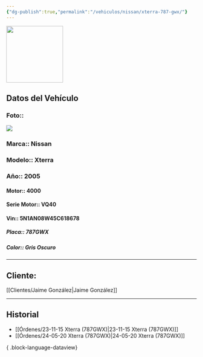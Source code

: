```yaml
---
{"dg-publish":true,"permalink":"/vehiculos/nissan/xterra-787-gwx/"}
---
```


<img src="https://lh3.googleusercontent.com/d/137fl3TIZ0-PU8b-Pt0bsjclwHub_u78G" width="150">

## Datos del Vehículo 
### Foto:: 
<img src="https://lh3.googleusercontent.com/d/1_h_CuAHBoVBHl2vy2NCHXiEYG4qHtdfL">

### Marca:: Nissan
### Modelo:: Xterra
### Año:: 2005
#### Motor:: 4000
#### Serie Motor:: VQ40
#### Vin:: 5N1AN08W45C618678
##### Placa:: 787GWX
##### Color:: Gris Oscuro
---

## Cliente:

[[Clientes/Jaime González\|Jaime González]]

---

## Historial

- [[Órdenes/23-11-15 Xterra (787GWX)\|23-11-15 Xterra (787GWX)]]
- [[Órdenes/24-05-20 Xterra (787GWX)\|24-05-20 Xterra (787GWX)]]

{ .block-language-dataview} 